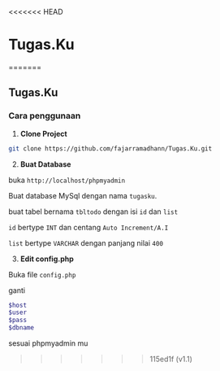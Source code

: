 <<<<<<< HEAD
# Tugas.Ku
=======

## Tugas.Ku

### Cara penggunaan

1. **Clone Project**
```bash
git clone https://github.com/fajarramadhann/Tugas.Ku.git
```

2. **Buat Database**

buka `http://localhost/phpmyadmin`

Buat database MySql dengan nama `tugasku`.

buat tabel bernama `tbltodo` dengan isi `id` dan `list`

`id` bertype `INT` dan centang `Auto Increment/A.I`

`list` bertype `VARCHAR` dengan panjang nilai `400`

3. **Edit config.php**

Buka file `config.php`

ganti 
```php
$host
$user
$pass
$dbname
```
sesuai phpmyadmin mu
>>>>>>> 115ed1f (v1.1)
